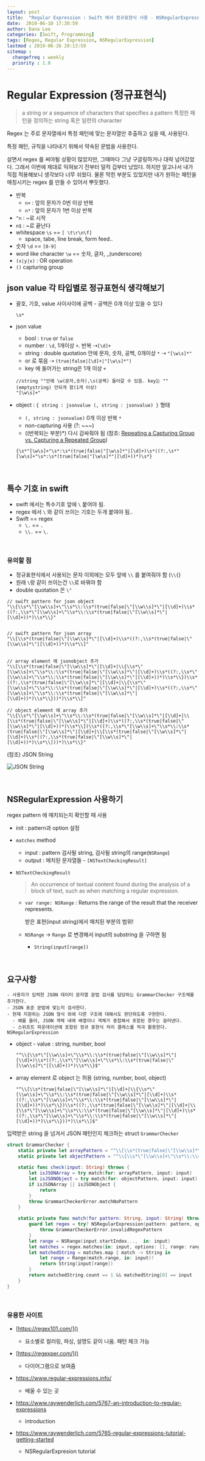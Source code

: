 ```yaml
---
layout: post
title:  "Regular Expression : Swift 에서 정규표현식 사용 - NSRegularExpression"
date:  2019-06-10 17:30:59
author: Dana Lee
categories: [Swift, Programming]
tags: [Regex, Regular Expression, NSRegularExpression]
lastmod : 2019-06-26 20:13:59
sitemap :
  changefreq : weekly
  priority : 1.0
---
```




# Regular Expression (정규표현식)

> a string or a sequence of characters that specifies a pattern
> 특정한 패턴을 정의하는 string 혹은 일련의 character

Regex 는 주로 문자열에서 특정 패턴에 맞는 문자열만 추출하고 싶을 때, 사용된다. 

특정 패턴, 규칙을 나타내기 위해서 약속된 문법을 사용한다.

살면서 regex 를 써야될 상황이 많았지만, 그때마다 그냥 구글링하거나 대략 넘어갔었다. 그래서 이번에 제대로 익혀보기 전부터 덜컥 겁부터 났었다. 하지만 알고나서 내가 직접 적용해보니 생각보다 너무 쉬웠다. 물론 막힌 부분도 있었지만 내가 원하는 패턴을 매칭시키는 regex 를 만들 수 있어서 뿌듯했다.

- 반복
  - `n+` : 앞의 문자가 0번 이상 반복
  - `n*` : 앞의 문자가 1번 이상 반복
- `^n` : ~로 시작
- `n$` : ~로 끝난다
- whitespace `\s` == `[ \t\r\n\f]`
  - space, tabe, line break, form feed..
- 숫자 `\d` == `[0-9]`
- word like character `\w` == 숫자, 글자, _(underscore)
- `(x|y|x)` : OR operation
- `()` capturing group 



## json value 각 타입별로 정규표현식 생각해보기

- 괄호, 기호, value 사이사이에 공백 - 공백은 0개 이상 있을 수 있다

  ```
  \s*
  ```

- json value 

  - bool : `true` or `false`
  - number : `\d`, 1개이상 `+`. 반복 ⇢`[\d]+`
  - string : double quotation 안에 문자, 숫자, 공백, 0개이상 `*` ⇢ `"[\w\s]*"`
  - or 로 묶음 ⇢ `(true|false|[\d]+|"[\w\s]*")`
  - key 에 들어가는 string은 1개 이상 `+`

  ```
  //string ""안에 \w(문자,숫자),\s(공백) 들어갈 수 있음. key는 ""(emptystring) 안되게 함(1개 이상)
  "[\w\s]+"
  ```

- object : `{ string : jsonvalue (, string : jsonvalue) }` 형태

  - `(, string : jsonvalue)` 0개 이상 반복 `*`
  - non-capturing 사용 (?: ~~~)
  - ((반복되는 부분)*) 다시 감싸줘야 됨 (참조: [Repeating a Capturing Group vs. Capturing a Repeated Group](https://www.regular-expressions.info/captureall.html))

  ```
  {\s*"[\w\s]+"\s*:\s*(true|false|"[\w\s]*"|[\d]+)\s*((?:,\s*"[\w\s]+"\s*:\s*(true|false|"[\w\s]*"|[\d]+))*)\s*}
  ```

  

&nbsp;

## 특수 기호 in swift

- swift 에서는 특수기호 앞에 `\` 붙어야 됨.
- regex 에서 `\` 와 같이 쓰이는 기호는 두개 붙여야 됨..
- Swift == regex
  - `\.` == `.` 
  -  `\\.` == `\.`

&nbsp;

### 유의할 점

- 정규표현식에서 사용되는 문자 이외에는 모두 앞에 `\\` 를 붙여줘야 함 (`\\{`)
- 원래 `\`랑 같이 쓰이는건 `\\`로 바꿔야 함
- double quotation 은 `\"`

```
// swift pattern for json object
"\\{\\s*\"[\\w\\s]+\"\\s*\\:\\s*(true|false|\"[\\w\\s]*\"|[\\d]+)\\s*((?:,\\s*\"[\\w\\s]+\"\\s*\\:\\s*(true|false|\"[\\w\\s]*\"|[\\d]+))*)\\s*\\}"


// swift pattern for json array
"\\[\\s*(true|false|\"[\\w\\s]*\"|[\\d]+)\\s*((?:,\\s*(true|false|\"[\\w\\s]*\"|[\\d]+))*)\\s*\\]"


// array element 에 jsonobject 추가
"\\[\\s*(true|false|\"[\\w\\s]*\"|[\\d]+|\\{\\s*\"[\\w\\s]+\"\\s*\\:\\s*(true|false|\"[\\w\\s]*\"|[\\d]+)\\s*((?:,\\s*\"[\\w\\s]+\"\\s*\\:\\s*(true|false|\"[\\w\\s]*\"|[\\d]+))*)\\s*\\})\\s*((?:,\\s*(true|false|\"[\\w\\s]*\"|[\\d]+|\\{\\s*\"[\\w\\s]+\"\\s*\\:\\s*(true|false|\"[\\w\\s]*\"|[\\d]+)\\s*((?:,\\s*\"[\\w\\s]+\"\\s*\\:\\s*(true|false|\"[\\w\\s]*\"|[\\d]+))*)\\s*\\}))*)\\s*\\]"

// object element 에 array 추가
"\\{\\s*\"[\\w\\s]+\"\\s*\\:\\s*(true|false|\"[\\w\\s]*\"|[\\d]+|\\[\\s*(true|false|\"[\\w\\s]*\"|[\\d]+)\\s*((?:,\\s*(true|false|\"[\\w\\s]*\"|[\\d]+))*)\\s*\\])\\s*((?:,\\s*\"[\\w\\s]+\"\\s*\\:\\s*(true|false|\"[\\w\\s]*\"|[\\d]+|\\[\\s*(true|false|\"[\\w\\s]*\"|[\\d]+)\\s*((?:,\\s*(true|false|\"[\\w\\s]*\"|[\\d]+))*)\\s*\\]))*)\\s*\\}"

```



(참조) JSON String 

![JSON String](https://www.json.org/string.gif)

&nbsp;





## NSRegularExpression 사용하기

regex pattern 에 매치되는지 확인할 때 사용

- init : pattern과 option 설정

- `matches` method  

  - input : pattern 검사될 string, 검사될 string의 range(`NSRange`)
  - output : 매치된 문자열들 -  `[NSTextCheckingResult]`

- `NSTextCheckingResult`

  > An occurrence of textual content found during the analysis of a block of text, such as when matching a regular expression.

  - `var range: NSRange` : Returns the range of the result that the receiver represents.

    받은 표현(input string)에서 매치된 부분의 범위!

  - `NSRange` → `Range` 로 변경해서 input의 substring 을 구하면 됨

    - `String(input[range])`

&nbsp;

## 요구사항

```
- 사용자가 입력한 JSON 데이터 문자열 문법 검사를 담당하는 GrammarChecker 구조체를 추가한다.
- JSON 표준 문법에 맞는지 검사한다.
- 현재 지원하는 JSON 형식 외에 다른 구조에 대해서도 판단하도록 구현한다.
  - 예를 들어, JSON 객체 내에 배열이나 객체가 중첩해서 포함된 경우는 걸러낸다. 
  - 스위프트 파운데이션에 포함된 정규 표현식 처리 클래스를 적극 활용한다. NSRegularExpression
```

- object - value : string, number, bool

  ```
  "^\\{\\s*\"[\\w\\s]+\"\\s*\\:\\s*(true|false|\"[\\w\\s]*\"|[\\d]+)\\s*((?:,\\s*\"[\\w\\s]+\"\\s*\\:\\s*(true|false|\"[\\w\\s]*\"|[\\d]+))*)\\s*\\}$"
  ```

- array element 로 object 는 허용 (string, number, bool, object)

  ```
  "^\\[\\s*(true|false|\"[\\w\\s]*\"|[\\d]+|\\{\\s*\"[\\w\\s]+\"\\s*\\:\\s*(true|false|\"[\\w\\s]*\"|[\\d]+)\\s*((?:,\\s*\"[\\w\\s]+\"\\s*\\:\\s*(true|false|\"[\\w\\s]*\"|[\\d]+))*)\\s*\\})\\s*((?:,\\s*(true|false|\"[\\w\\s]*\"|[\\d]+|\\{\\s*\"[\\w\\s]+\"\\s*\\:\\s*(true|false|\"[\\w\\s]*\"|[\\d]+)\\s*((?:,\\s*\"[\\w\\s]+\"\\s*\\:\\s*(true|false|\"[\\w\\s]*\"|[\\d]+))*)\\s*\\}))*)\\s*\\]$"
  ```




입력받은 string 을 넘겨서 JSON 패턴인지 체크하는 struct `GrammarChecker`

```swift
struct GrammarChecker {
    static private let arrayPattern = "^\\[\\s*(true|false|\"[\\w\\s]*\"|[\\d]+|\\{\\s*\"[\\w\\s]+\"\\s*\\:\\s*(true|false|\"[\\w\\s]*\"|[\\d]+)\\s*((?:,\\s*\"[\\w\\s]+\"\\s*\\:\\s*(true|false|\"[\\w\\s]*\"|[\\d]+))*)\\s*\\})\\s*((?:,\\s*(true|false|\"[\\w\\s]*\"|[\\d]+|\\{\\s*\"[\\w\\s]+\"\\s*\\:\\s*(true|false|\"[\\w\\s]*\"|[\\d]+)\\s*((?:,\\s*\"[\\w\\s]+\"\\s*\\:\\s*(true|false|\"[\\w\\s]*\"|[\\d]+))*)\\s*\\}))*)\\s*\\]$"
    static private let objectPattern = "^\\{\\s*\"[\\w\\s]+\"\\s*\\:\\s*(true|false|\"[\\w\\s]*\"|[\\d]+)\\s*((?:,\\s*\"[\\w\\s]+\"\\s*\\:\\s*(true|false|\"[\\w\\s]*\"|[\\d]+))*)\\s*\\}$"
    
    static func check(input: String) throws {
        let isJSONArray = try match(for: arrayPattern, input: input)
        let isJSONObject = try match(for: objectPattern, input: input)
        if isJSONArray || isJSONObject {
            return
        }
        throw GrammarCheckerError.matchNoPattern
    }
    
    static private func match(for pattern: String, input: String) throws -> Bool {
        guard let regex = try? NSRegularExpression(pattern: pattern, options: .caseInsensitive) else {
            throw GrammarCheckerError.invalidRegexPattern
        }
        let range = NSRange(input.startIndex...,  in: input)
        let matches = regex.matches(in: input, options: [], range: range)
        let matchedString = matches.map { match -> String in
            let range = Range(match.range, in: input)!
            return String(input[range])
        }
        return matchedString.count == 1 && matchedString[0] == input
    }
}
```

&nbsp;

### 유용한 사이트

- [https://regex101.com/]()
  -  요소별로 컬러링, 파싱, 설명도 같이 나옴. 패턴 체크 가능

- [https://regexper.com/]()
  -  다이어그램으로 보여줌

- [https://www.regular-expressions.info/ ]()
  -  배울 수 있는 곳
- [https://www.raywenderlich.com/5767-an-introduction-to-regular-expressions ]()
  - introduction
- [https://www.raywenderlich.com/5765-regular-expressions-tutorial-getting-started ]()
  - NSRegularExpresion tutorial

&nbsp;

&nbsp;